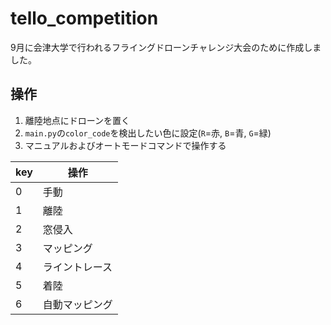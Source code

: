 # tello_competition

9月に会津大学で行われるフライングドローンチャレンジ大会のために作成しました。

## 操作
1. 離陸地点にドローンを置く
2. `main.py`の`color_code`を検出したい色に設定(`R`=赤, `B`=青, `G`=緑)
3. マニュアルおよびオートモードコマンドで操作する

|key| 操作 |
|---|----|
| 0 | 手動 |
| 1 | 離陸 |
| 2 | 窓侵入 |
| 3 | マッピング |
| 4 | ライントレース |
| 5 | 着陸 |
| 6 | 自動マッピング |
